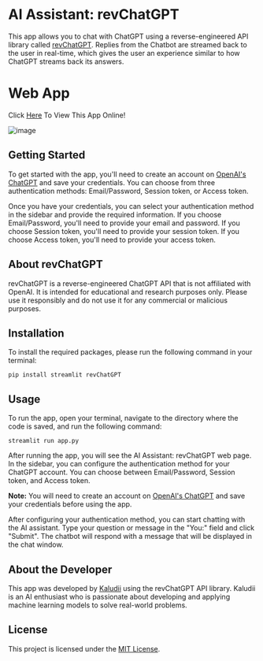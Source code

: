 
# AI Assistant: revChatGPT

This app allows you to chat with ChatGPT using a reverse-engineered API library called [revChatGPT](https://github.com/acheong08/ChatGPT). Replies from the Chatbot are streamed back to the user in real-time, which gives the user an experience similar to how ChatGPT streams back its answers.

# Web App
Click [Here](https://huggingface.co/spaces/Kaludi/AI-Assistant-revChatGPT_App "Here") To View This App Online!

![image](https://user-images.githubusercontent.com/63890666/221444762-a894a5f5-c400-4fc8-8f69-9358a2adb9e0.png)

## Getting Started

To get started with the app, you'll need to create an account on [OpenAI's ChatGPT](https://chat.openai.com/) and save your credentials. You can choose from three authentication methods: Email/Password, Session token, or Access token.

Once you have your credentials, you can select your authentication method in the sidebar and provide the required information. If you choose Email/Password, you'll need to provide your email and password. If you choose Session token, you'll need to provide your session token. If you choose Access token, you'll need to provide your access token.

## About revChatGPT

revChatGPT is a reverse-engineered ChatGPT API that is not affiliated with OpenAI. It is intended for educational and research purposes only. Please use it responsibly and do not use it for any commercial or malicious purposes.

## Installation

To install the required packages, please run the following command in your terminal:

`pip install streamlit revChatGPT` 

## Usage

To run the app, open your terminal, navigate to the directory where the code is saved, and run the following command:

`streamlit run app.py` 

After running the app, you will see the AI Assistant: revChatGPT web page. In the sidebar, you can configure the authentication method for your ChatGPT account. You can choose between Email/Password, Session token, and Access token.

**Note:** You will need to create an account on [OpenAI's ChatGPT](https://chat.openai.com/) and save your credentials before using the app.

After configuring your authentication method, you can start chatting with the AI assistant. Type your question or message in the "You:" field and click "Submit". The chatbot will respond with a message that will be displayed in the chat window.

## About the Developer

This app was developed by [Kaludii](https://github.com/Kaludii) using the revChatGPT API library. Kaludii is an AI enthusiast who is passionate about developing and applying machine learning models to solve real-world problems.

## License

This project is licensed under the [MIT License](https://github.com/Kaludii/revChatGPT-streamlit-app/blob/main/LICENSE).


